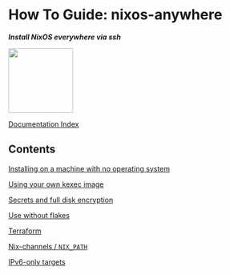 # How To Guide: nixos-anywhere

**_Install NixOS everywhere via ssh_**

<img title="" src="https://raw.githubusercontent.com/nix-community/nixos-anywhere/main/docs/logo.png" alt="" width="129">

[Documentation Index](./INDEX.md)

## Contents

[Installing on a machine with no operating system](./no-os.md)

[Using your own kexec image](./custom-kexec.md)

[Secrets and full disk encryption](./secrets.md)

[Use without flakes](./use-without-flakes.md)

[Terraform](./terraform.md)

[Nix-channels / `NIX_PATH`](./nix-path.md)

[IPv6-only targets](./ipv6.md)
